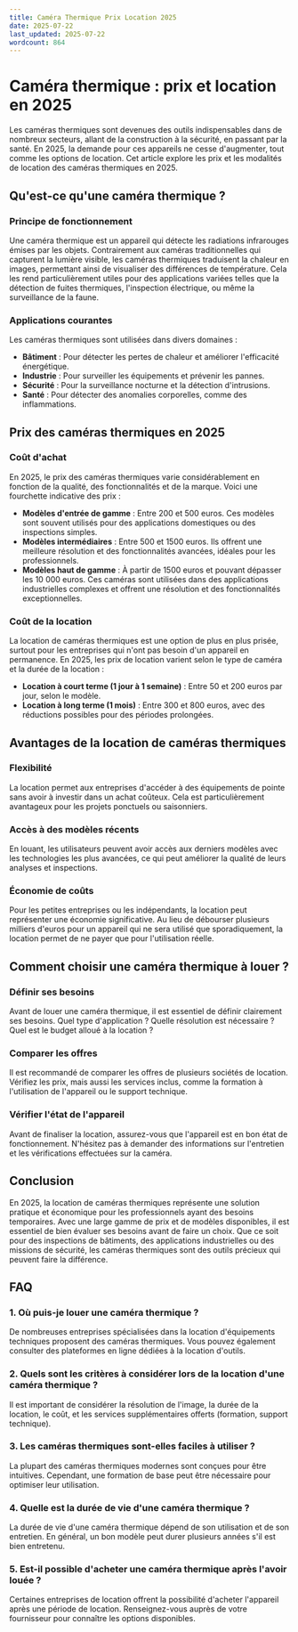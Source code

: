 ```yaml
---
title: Caméra Thermique Prix Location 2025
date: 2025-07-22
last_updated: 2025-07-22
wordcount: 864
---
```


# Caméra thermique : prix et location en 2025

Les caméras thermiques sont devenues des outils indispensables dans de nombreux secteurs, allant de la construction à la sécurité, en passant par la santé. En 2025, la demande pour ces appareils ne cesse d'augmenter, tout comme les options de location. Cet article explore les prix et les modalités de location des caméras thermiques en 2025.

## Qu'est-ce qu'une caméra thermique ?

### Principe de fonctionnement

Une caméra thermique est un appareil qui détecte les radiations infrarouges émises par les objets. Contrairement aux caméras traditionnelles qui capturent la lumière visible, les caméras thermiques traduisent la chaleur en images, permettant ainsi de visualiser des différences de température. Cela les rend particulièrement utiles pour des applications variées telles que la détection de fuites thermiques, l'inspection électrique, ou même la surveillance de la faune.

### Applications courantes

Les caméras thermiques sont utilisées dans divers domaines :

- **Bâtiment** : Pour détecter les pertes de chaleur et améliorer l'efficacité énergétique.
- **Industrie** : Pour surveiller les équipements et prévenir les pannes.
- **Sécurité** : Pour la surveillance nocturne et la détection d'intrusions.
- **Santé** : Pour détecter des anomalies corporelles, comme des inflammations.

## Prix des caméras thermiques en 2025

### Coût d'achat

En 2025, le prix des caméras thermiques varie considérablement en fonction de la qualité, des fonctionnalités et de la marque. Voici une fourchette indicative des prix :

- **Modèles d'entrée de gamme** : Entre 200 et 500 euros. Ces modèles sont souvent utilisés pour des applications domestiques ou des inspections simples.
- **Modèles intermédiaires** : Entre 500 et 1500 euros. Ils offrent une meilleure résolution et des fonctionnalités avancées, idéales pour les professionnels.
- **Modèles haut de gamme** : À partir de 1500 euros et pouvant dépasser les 10 000 euros. Ces caméras sont utilisées dans des applications industrielles complexes et offrent une résolution et des fonctionnalités exceptionnelles.

### Coût de la location

La location de caméras thermiques est une option de plus en plus prisée, surtout pour les entreprises qui n'ont pas besoin d'un appareil en permanence. En 2025, les prix de location varient selon le type de caméra et la durée de la location :

- **Location à court terme (1 jour à 1 semaine)** : Entre 50 et 200 euros par jour, selon le modèle.
- **Location à long terme (1 mois)** : Entre 300 et 800 euros, avec des réductions possibles pour des périodes prolongées.

## Avantages de la location de caméras thermiques

### Flexibilité

La location permet aux entreprises d'accéder à des équipements de pointe sans avoir à investir dans un achat coûteux. Cela est particulièrement avantageux pour les projets ponctuels ou saisonniers.

### Accès à des modèles récents

En louant, les utilisateurs peuvent avoir accès aux derniers modèles avec les technologies les plus avancées, ce qui peut améliorer la qualité de leurs analyses et inspections.

### Économie de coûts

Pour les petites entreprises ou les indépendants, la location peut représenter une économie significative. Au lieu de débourser plusieurs milliers d'euros pour un appareil qui ne sera utilisé que sporadiquement, la location permet de ne payer que pour l'utilisation réelle.

## Comment choisir une caméra thermique à louer ?

### Définir ses besoins

Avant de louer une caméra thermique, il est essentiel de définir clairement ses besoins. Quel type d'application ? Quelle résolution est nécessaire ? Quel est le budget alloué à la location ?

### Comparer les offres

Il est recommandé de comparer les offres de plusieurs sociétés de location. Vérifiez les prix, mais aussi les services inclus, comme la formation à l'utilisation de l'appareil ou le support technique.

### Vérifier l'état de l'appareil

Avant de finaliser la location, assurez-vous que l'appareil est en bon état de fonctionnement. N'hésitez pas à demander des informations sur l'entretien et les vérifications effectuées sur la caméra.

## Conclusion

En 2025, la location de caméras thermiques représente une solution pratique et économique pour les professionnels ayant des besoins temporaires. Avec une large gamme de prix et de modèles disponibles, il est essentiel de bien évaluer ses besoins avant de faire un choix. Que ce soit pour des inspections de bâtiments, des applications industrielles ou des missions de sécurité, les caméras thermiques sont des outils précieux qui peuvent faire la différence.

## FAQ

### 1. Où puis-je louer une caméra thermique ?

De nombreuses entreprises spécialisées dans la location d'équipements techniques proposent des caméras thermiques. Vous pouvez également consulter des plateformes en ligne dédiées à la location d'outils.

### 2. Quels sont les critères à considérer lors de la location d'une caméra thermique ?

Il est important de considérer la résolution de l'image, la durée de la location, le coût, et les services supplémentaires offerts (formation, support technique).

### 3. Les caméras thermiques sont-elles faciles à utiliser ?

La plupart des caméras thermiques modernes sont conçues pour être intuitives. Cependant, une formation de base peut être nécessaire pour optimiser leur utilisation.

### 4. Quelle est la durée de vie d'une caméra thermique ?

La durée de vie d'une caméra thermique dépend de son utilisation et de son entretien. En général, un bon modèle peut durer plusieurs années s'il est bien entretenu.

### 5. Est-il possible d'acheter une caméra thermique après l'avoir louée ?

Certaines entreprises de location offrent la possibilité d'acheter l'appareil après une période de location. Renseignez-vous auprès de votre fournisseur pour connaître les options disponibles.